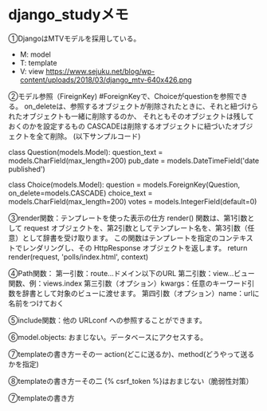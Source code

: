 # django_studyメモ
①DjangoはMTVモデルを採用している。
- M: model
- T: template
- V: view
https://www.sejuku.net/blog/wp-content/uploads/2018/03/django_mtv-640x426.png

②モデル参照（FireignKey)
#ForeignKeyで、Choiceがquestionを参照できる。
    on_deleteは、参照するオブジェクトが削除されたときに、それと紐づけられたオブジェクトも一緒に削除するのか、
    それともそのオブジェクトは残しておくのかを設定するもの
    CASCADEは削除するオブジェクトに紐づいたオブジェクトを全て削除。
    (以下サンプルコード)
    
class Question(models.Model):
    question_text = models.CharField(max_length=200)
    pub_date = models.DateTimeField('date published')


class Choice(models.Model):
    question = models.ForeignKey(Question, on_delete=models.CASCADE)
    choice_text = models.CharField(max_length=200)
    votes = models.IntegerField(default=0)

③render関数：テンプレートを使った表示の仕方
render() 関数は、第1引数として request オブジェクトを、第2引数としてテンプレート名を、第3引数（任意）として辞書を受け取ります。
この関数はテンプレートを指定のコンテキストでレンダリングし、その HttpResponse オブジェクトを返します。
return render(request, 'polls/index.html', context)

④Path関数：
第一引数：route...ドメイン以下のURL
第二引数：view...ビュー関数、例：views.index
第三引数（オプション）kwargs：任意のキーワード引数を辞書として対象のビューに渡せます。
第四引数（オプション）name：urlに名前をつけておく

⑤include関数：他の URLconf への参照することができます。

⑥model.objects: おまじない。データベースにアクセスする。

⑦templateの書き方ーその一
action(どこに送るか)、method(どうやって送るかを指定)
<form action="{% url 'polls:vote' question.id %}" method="post">
    
⑧templateの書き方ーその二
{% csrf_token %}はおまじない（脆弱性対策）

⑦templateの書き方
